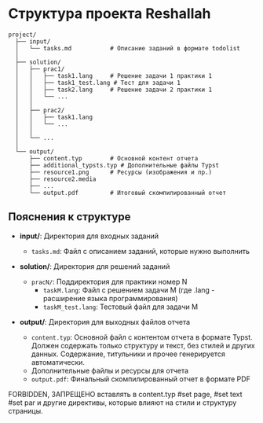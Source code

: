 # Структура проекта Reshallah

```
project/
  ├── input/
  │   └── tasks.md           # Описание заданий в формате todolist
  │
  ├── solution/
  │   ├── prac1/
  │   │   ├── task1.lang     # Решение задачи 1 практики 1
  │   │   ├── task1_test.lang # Тест для задачи 1
  │   │   ├── task2.lang     # Решение задачи 2 практики 1
  │   │   └── ...
  │   │
  │   ├── prac2/
  │   │   ├── task1.lang
  │   │   └── ...
  │   │
  │   └── ...
  │
  └── output/
      ├── content.typ        # Основной контент отчета
      ├── additional_typsts.typ # Дополнительные файлы Typst
      ├── resource1.png      # Ресурсы (изображения и пр.)
      ├── resource2.media
      ├── ...
      └── output.pdf         # Итоговый скомпилированный отчет
```

## Пояснения к структуре

- **input/**: Директория для входных заданий
  - `tasks.md`: Файл с описанием заданий, которые нужно выполнить

- **solution/**: Директория для решений заданий
  - `pracN/`: Поддиректория для практики номер N
    - `taskM.lang`: Файл с решением задачи M (где .lang - расширение языка программирования)
    - `taskM_test.lang`: Тестовый файл для задачи M

- **output/**: Директория для выходных файлов отчета
  - `content.typ`: Основной файл с контентом отчета в формате Typst. Должен содержать только структуру и текст, без стилей и других данных. Содержание, титульники и прочее генерируется автоматически.
  - Дополнительные файлы и ресурсы для отчета
  - `output.pdf`: Финальный скомпилированный отчет в формате PDF

FORBIDDEN, ЗАПРЕЩЕНО вставлять в content.typ #set page, #set text #set par и другие директивы, которые влияют на стили и структуру страницы.

